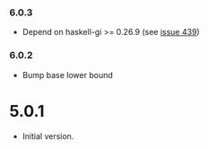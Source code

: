 ### 6.0.3

+ Depend on haskell-gi >= 0.26.9 (see [issue 439](https://github.com/haskell-gi/haskell-gi/issues/439))

### 6.0.2

+ Bump base lower bound

5.0.1
=====

+ Initial version.

